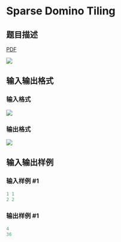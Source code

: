 # Sparse Domino Tiling

## 题目描述

[problemUrl]: https://uva.onlinejudge.org/index.php?option=com_onlinejudge&Itemid=8&category=878&page=show_problem&problem=5124

[PDF](https://uva.onlinejudge.org/external/132/p13201.pdf)

![](https://cdn.luogu.com.cn/upload/vjudge_pic/UVA13201/b1d99d8cc718fb64a15c1ec24fe7d9e12c882744.png)

## 输入输出格式

### 输入格式

![](https://cdn.luogu.com.cn/upload/vjudge_pic/UVA13201/7474e98612fb4f5db46aa926e4f46320ec569e5d.png)

### 输出格式

![](https://cdn.luogu.com.cn/upload/vjudge_pic/UVA13201/02582c35c7eb82aa6f83443de0134403ef293a3e.png)

## 输入输出样例

### 输入样例 #1

```cpp
1 1
2 2
```


### 输出样例 #1

```cpp
4
36
```


